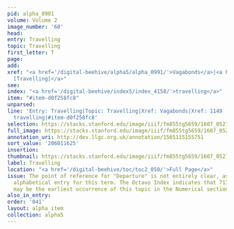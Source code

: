 ```yaml
---
pid: alpha_0981
volume: Volume 2
image_number: '60'
head:
entry: Travelling
topic: Travelling
first_letter: T
page:
add:
xref: "<a href='/digital-beehive/alpha5/alpha_0991/'>Vagabonds</a>|<a href='/digital-beehive/num5/num_1567/'>1149
  [Travelling]</a>"
see:
index: "<a href='/digital-beehive/index5/index_4158/'>travelling</a>"
item: "#item-d0f258fc8"
unparsed:
line: 'Entry: Travelling|Topic: Travelling|Xref: Vagabonds|Xref: 1149 [Travelling]|Index:
  travelling|#item-d0f258fc8'
selection: https://stacks.stanford.edu/image/iiif/fm855tg5659/1607_0527/808,1625,2939,571/full/0/default.jpg
full_image: https://stacks.stanford.edu/image/iiif/fm855tg5659/1607_0527/full/full/0/default.jpg
annotation_uri: http://dev.llgc.org.uk/annotation/1565115155751
sort_value: '206011625'
insertion:
thumbnail: https://stacks.stanford.edu/image/iiif/fm855tg5659/1607_0527/808,1625,600,180/250,/0/default.jpg
label: Travelling
location: "<a href='/digital-beehive/toc/toc2_050/'>Full Page</a>"
issue: The point of reference for "Departure" is not entirely clear, as there is no
  alphabetical entry for this term. The Octavo Index indicates that 713 [Departure]
  may be the earliest occurrence of this topic in the Numerical section of the Alvearium.
also_in_entry:
order: '041'
layout: alpha_item
collection: alpha5
---
```

